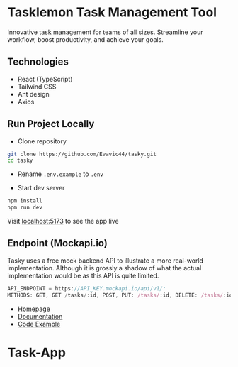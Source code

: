 # Tasklemon Task Management Tool

Innovative task management for teams of all sizes. Streamline your workflow, boost productivity, and achieve your goals.

## Technologies

- React (TypeScript)
- Tailwind CSS
- Ant design
- Axios

## Run Project Locally

- Clone repository

```sh
git clone https://github.com/Evavic44/tasky.git
cd tasky
```

- Rename `.env.example` to `.env`

- Start dev server

```sh
npm install
npm run dev
```

Visit [localhost:5173](http://localhost:5173) to see the app live

## Endpoint (Mockapi.io)

Tasky uses a free mock backend API to illustrate a more real-world implementation. Although it is grossly a shadow of what the actual implementation would be as this API is quite limited.

```ts
API_ENDPOINT = https://API_KEY.mockapi.io/api/v1/:
METHODS: GET, GET /tasks/:id, POST, PUT: /tasks/:id, DELETE: /tasks/:id
```

- [Homepage](https://mockapi.io/projects)
- [Documentation](https://github.com/mockapi-io/docs/wiki)
- [Code Example](https://github.com/mockapi-io/docs/wiki/Code-examples#crud)
# Task-App
